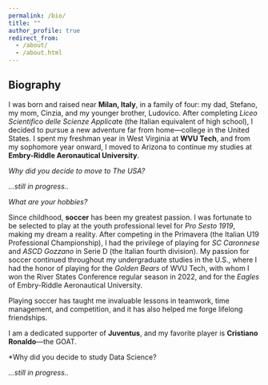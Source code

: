 ```yaml
---
permalink: /bio/
title: ""
author_profile: true
redirect_from: 
  - /about/
  - /about.html
---
```

## Biography

I was born and raised near **Milan, Italy**, in a family of four: my dad, Stefano, my mom, Cinzia, and my younger brother, Ludovico. After completing *Liceo Scientifico delle Scienze Applicat*e (the Italian equivalent of high school), I decided to pursue a new adventure far from home—college in the United States. I spent my freshman year in West Virginia at **WVU Tech**, and from my sophomore year onward, I moved to Arizona to continue my studies at **Embry-Riddle Aeronautical University**.

*Why did you decide to move to The USA?*

*...still in progress..*

*What are your hobbies?*

Since childhood, **soccer** has been my greatest passion. I was fortunate to be selected to play at the youth professional level for *Pro Sesto 1919*, making my dream a reality. After competing in the Primavera (the Italian U19 Professional Championship), I had the privilege of playing for *SC Caronnese* and *ASCD Gozzano* in Serie D (the Italian fourth division). My passion for soccer continued throughout my undergraduate studies in the U.S., where I had the honor of playing for the *Golden Bears* of WVU Tech, with whom I won the River States Conference regular season in 2022, and for the *Eagles* of Embry-Riddle Aeronautical University.

Playing soccer has taught me invaluable lessons in teamwork, time management, and competition, and it has also helped me forge lifelong friendships.

I am a dedicated supporter of **Juventus**, and my favorite player is **Cristiano Ronaldo**—the GOAT.

*Why did you decide to study Data Science?

*...still in progress..*
